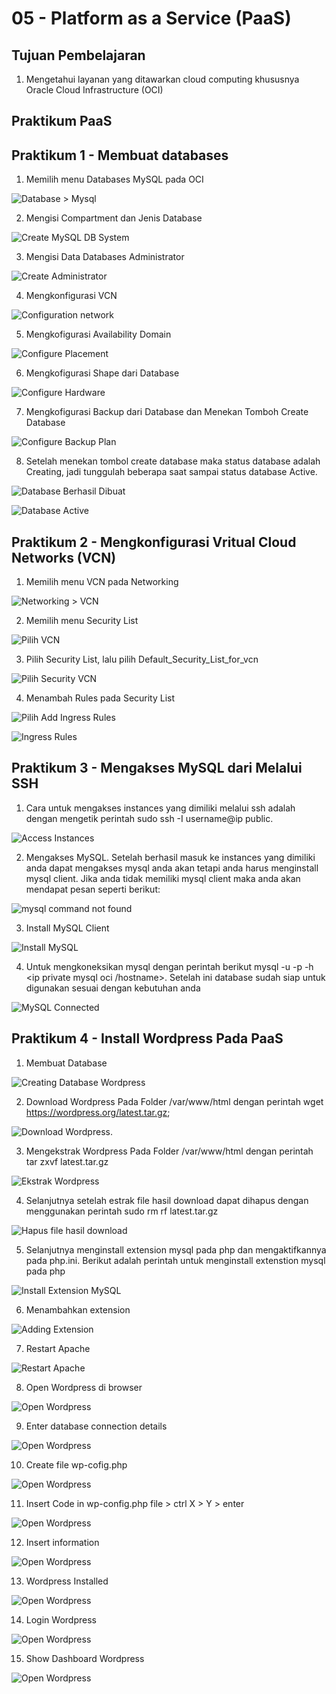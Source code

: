# 05 - Platform as a Service (PaaS)

## Tujuan Pembelajaran

1. Mengetahui layanan yang ditawarkan cloud computing khususnya Oracle Cloud Infrastructure (OCI)

## Praktikum PaaS
## Praktikum 1 - Membuat databases
1. Memilih menu Databases MySQL pada OCI

![Database > Mysql](img/database_to_mysql.png)

2. Mengisi Compartment dan Jenis Database

![Create MySQL DB System](img/create_db.png)

3. Mengisi Data Databases Administrator

![Create Administrator](img/create_admin.png)

4. Mengkonfigurasi VCN 

![Configuration network](img/configure_networking.png)

5. Mengkofigurasi Availability Domain

![Configure Placement](img/configure_placement.png)

6. Mengkofigurasi Shape dari Database

![Configure Hardware](img/configure_hardware.png)

7. Mengkofigurasi Backup dari Database dan Menekan Tomboh Create Database

![Configure Backup Plan](img/configure_backup.png)

8. Setelah menekan tombol create database maka status database adalah Creating, jadi tunggulah beberapa saat sampai status database Active.

![Database Berhasil Dibuat](img/dbs_already_create.png)

![Database Active](img/dbs_active.png)

## Praktikum 2 - Mengkonfigurasi Vritual Cloud Networks (VCN)

1. Memilih menu VCN pada Networking

![Networking > VCN](img/networking_to_vcn.png)

2. Memilih menu Security List

![Pilih VCN](img/click_vcn.png)

3. Pilih Security List, lalu pilih Default_Security_List_for_vcn

![Pilih Security VCN](img/click_vcn.png)

4. Menambah Rules pada Security List

![Pilih Add Ingress Rules](img/add_ingress_rules.png)

![Ingress Rules](img/ingress_created.png)

## Praktikum 3 - Mengakses MySQL dari Melalui SSH

1. Cara untuk mengakses instances yang dimiliki melalui ssh adalah dengan mengetik perintah  sudo ssh -I <path private key> username@ip public. 

![Access Instances](img/ubuntu.png)

2. Mengakses MySQL. Setelah berhasil masuk ke instances yang dimiliki anda dapat mengakses mysql anda akan tetapi anda harus menginstall mysql client. Jika anda tidak memiliki mysql client maka anda akan mendapat pesan seperti berikut:

![mysql command not found](img/mysql404.png)

3. Install MySQL Client

![Install MySQL](img/installmysql.png)

4. Untuk mengkoneksikan mysql dengan perintah berikut mysql -u <database administrator> -p -h <ip private mysql oci /hostname>. Setelah ini database sudah siap untuk digunakan sesuai dengan 
kebutuhan anda

![MySQL Connected](img/mysqlconnected.png)

## Praktikum 4 - Install Wordpress Pada PaaS

1. Membuat Database

![Creating Database Wordpress](img/creating_database_wordpress.png)

2. Download Wordpress Pada Folder /var/www/html dengan perintah wget https://wordpress.org/latest.tar.gz;

![Download Wordpress](img/installwordpress.png).

3. Mengekstrak Wordpress Pada Folder /var/www/html dengan perintah tar zxvf latest.tar.gz

![Ekstrak Wordpress](img/tarzxvf.png)

4. Selanjutnya setelah estrak file hasil download dapat dihapus dengan menggunakan perintah sudo rm rf latest.tar.gz

![Hapus file hasil download](img/hapusdownload.png)

5. Selanjutnya menginstall extension mysql pada php dan mengaktifkannya pada php.ini. Berikut adalah perintah untuk menginstall extenstion mysql pada php

![Install Extension MySQL](img/installext.png)

6. Menambahkan extension

![Adding Extension](img/adding_ext.png)

7. Restart Apache

![Restart Apache](img/restartapache.png)

8. Open Wordpress di browser

![Open Wordpress](img/open_wp.png)

9. Enter database connection details

![Open Wordpress](img/enter_connection.png)

10. Create file wp-cofig.php

![Open Wordpress](img/create_wp_config.png)

11. Insert Code in wp-config.php file > ctrl X > Y > enter

![Open Wordpress](img/insert_code.png)

12. Insert information

![Open Wordpress](img/insert_info.png)

13. Wordpress Installed

![Open Wordpress](img/install_success.png)

14. Login Wordpress

![Open Wordpress](img/login_wp.png)

15. Show Dashboard Wordpress

![Open Wordpress](img/login_wp.png)